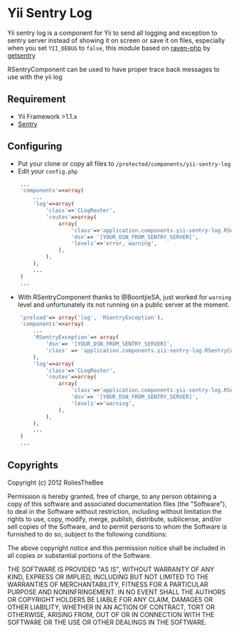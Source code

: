 # Yii Sentry Log

Yii sentry log is a component for Yii to send all logging and exception to sentry server instead of showing it on screen or save it on files, especially when you set ```YII_DEBUG``` to ```false```, this module based on [raven-php](https://github.com/getsentry/raven-php) by [getsentry](https://github.com/getsentry)

RSentryComponent can be used to have proper trace back messages to use with the yii log

## Requirement

- Yii Framework >1.1.x
- [Sentry](https://www.getsentry.com/)

## Configuring

- Put your clone or copy all files to ```/protected/components/yii-sentry-log```
- Edit your ```config.php```

```php
    ...
    'components'=>array(
    	...
        'log'=>array(
            'class'=>'CLogRouter',
            'routes'=>array(
                array(
                    'class'=>'application.components.yii-sentry-log.RSentryLog',
                    'dsn'=> '[YOUR_DSN_FROM_SENTRY_SERVER]',
                    'levels'=>'error, warning',
                ),                
            ),
        ),
        ...
    )
    ...
```

- With RSentryComponent thanks to @BoontjieSA, just worked for ```warning``` level and unfortunately its not running on a public server at the moment.

```php
    'preload'=> array('log', 'RSentryException'),
    'components'=>array(
    	...
    	'RSentryException'=> array(
    	    'dsn'=> '[YOUR_DSN_FROM_SENTRY_SERVER]',
            'class' => 'application.components.yii-sentry-log.RSentryComponent',
    	),
        'log'=>array(
            'class'=>'CLogRouter',
            'routes'=>array(
                array(
                    'class'=>'application.components.yii-sentry-log.RSentryLog',
                    'dsn'=> '[YOUR_DSN_FROM_SENTRY_SERVER]',
                    'levels'=>'warning',
                ),                
            ),
        ),
        ...
    )
    ...
```


## Copyrights

Copyright (c) 2012 RoliesTheBee

Permission is hereby granted, free of charge, to any person obtaining a copy of this software and associated documentation files (the "Software"), to deal in the Software without restriction, including without limitation the rights to use, copy, modify, merge, publish, distribute, sublicense, and/or sell copies of the Software, and to permit persons to whom the Software is furnished to do so, subject to the following conditions:

The above copyright notice and this permission notice shall be included in all copies or substantial portions of the Software.

THE SOFTWARE IS PROVIDED "AS IS", WITHOUT WARRANTY OF ANY KIND, EXPRESS OR IMPLIED, INCLUDING BUT NOT LIMITED TO THE WARRANTIES OF MERCHANTABILITY, FITNESS FOR A PARTICULAR PURPOSE AND NONINFRINGEMENT. IN NO EVENT SHALL THE AUTHORS OR COPYRIGHT HOLDERS BE LIABLE FOR ANY CLAIM, DAMAGES OR OTHER LIABILITY, WHETHER IN AN ACTION OF CONTRACT, TORT OR OTHERWISE, ARISING FROM, OUT OF OR IN CONNECTION WITH THE SOFTWARE OR THE USE OR OTHER DEALINGS IN THE SOFTWARE.
